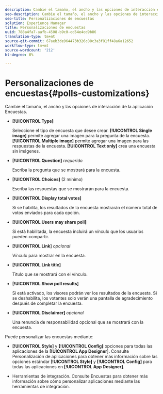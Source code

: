 ```yaml
---
description: Cambie el tamaño, el ancho y las opciones de interacción de la aplicación Encuestas.
seo-description: Cambie el tamaño, el ancho y las opciones de interacción de la aplicación Encuestas.
seo-title: Personalizaciones de encuestas
solution: Experience Manager
title: Personalizaciones de encuestas
uuid: 788a4fa7-aafb-4508-b9c0-cd54e4cd9b86
translation-type: tm+mt
source-git-commit: 67aeb3de964473b326c88c3a3f81ff48a6a12652
workflow-type: tm+mt
source-wordcount: '212'
ht-degree: 0%

---
```



# Personalizaciones de encuestas{#polls-customizations}

Cambie el tamaño, el ancho y las opciones de interacción de la aplicación Encuestas.



* **[!UICONTROL Type]**

   Seleccione el tipo de encuesta que desee crear. **[!UICONTROL Single image]** permite agregar una imagen para la pregunta de la encuesta. **[!UICONTROL Multiple image]** permite agregar una imagen para las respuestas de la encuesta. **[!UICONTROL Text only]** crea una encuesta sin imágenes.

* **[!UICONTROL Question]**  *requerido*

   Escriba la pregunta que se mostrará para la encuesta.

* **[!UICONTROL Choices]** (2 mínimo)

   Escriba las respuestas que se mostrarán para la encuesta.

* **[!UICONTROL Display total votes]**

   Si se habilita, los resultados de la encuesta mostrarán el número total de votos enviados para cada opción.

* **[!UICONTROL Users may share poll]**

   Si está habilitada, la encuesta incluirá un vínculo que los usuarios pueden compartir.

* **[!UICONTROL Link]** *opcional*

   Vínculo para mostrar en la encuesta.

* **[!UICONTROL Link title]**

   Título que se mostrará con el vínculo.

* **[!UICONTROL Show poll results]**

   Si está activado, los visores podrán ver los resultados de la encuesta. Si se deshabilita, los votantes solo verán una pantalla de agradecimiento después de completar la encuesta.

* **[!UICONTROL Disclaimer]** *opcional*

   Una renuncia de responsabilidad opcional que se mostrará con la encuesta.

Puede personalizar las encuestas mediante:

* **[!UICONTROL Style]** y  **[!UICONTROL Config]** opciones para todas las aplicaciones de la  **[!UICONTROL App Designer]**. Consulte Personalización de aplicaciones para obtener más información sobre las opciones estándar **[!UICONTROL Style]** y **[!UICONTROL Config]** para todas las aplicaciones en **[!UICONTROL App Designer]**.

* Herramientas de integración. Consulte Encuestas para obtener más información sobre cómo personalizar aplicaciones mediante las herramientas de integración.

